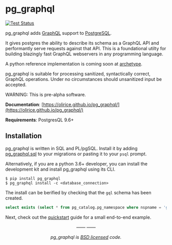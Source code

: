 # pg_graphql

<p>
<a href="https://github.com/olirice/pg_graphql/actions">
    <img src="https://github.com/olirice/pg_graphql/workflows/Tests/badge.svg" alt="Test Status">
</a>
</p>

pg_graphql adds [GraphQL](https://graphql.org/learn/) support to [PostgreSQL](https://www.postgresql.org/).

It gives postgres the ability to describe its schema as a GraphQL API and performantly serve
requests against that API. This is a foundational utilty for building blazingly fast
GraphQL webservers in any programming language.

A python reference implementation is coming soon at [archetype](https://github/olirice/archetype).

pg_graphql is suitable for processing sanitized, syntactically correct, GraphQL operations. Under no circumstances should unsanitized input be accepted.

WARNING: This is pre-alpha software.

**Documentation**: [https://olirice.github.io/pg_graphql/](https://olirice.github.io/pg_graphql/)

**Requirements**: PostgresQL 9.6+

## Installation

pg_graphql is written in SQL and PL/pgSQL. Install it by adding [pg_graphql.sql](https://github.com/olirice/pg_graphql/blob/master/pg_graphql.sql) to your migrations or pasting it to your `psql` prompt.

Alternatively, if you are a python 3.6+ developer, you can install the development kit and install pg_graphql using its CLI.

```shell
$ pip install pg_graphql
$ pg_graphql install -c <database_connection>
```

The install can be berified by checking that the `gql` schema has been created.
```sql
select exists (select * from pg_catalog.pg_namespace where nspname = 'gql');
```

Next, check out the [quickstart](quickstart.md) guide for a small end-to-end example.

<p align="center">&mdash;&mdash;  &mdash;&mdash;</p>
<p align="center"><i>pg_graphql is <a href="https://github.com/olirice/pg_graphql/blob/master/LICENSE.md">BSD licensed</a> code.</i></p>